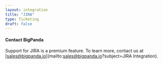 ```yaml
---
layout: integration 
title: "JIRA"
type: Ticketing
draft: false
---
```


#### Contact BigPanda
Support for JIRA is a premium feature. To learn more, contact us at [sales@bigpanda.io](mailto:sales@bigpanda.io?subject=JIRA Integration).
